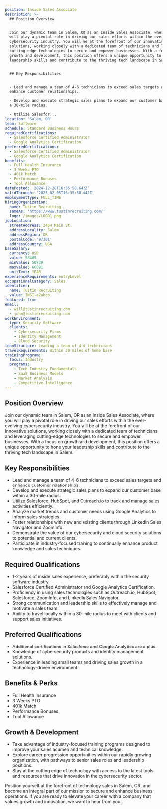 ```yaml
---
position: Inside Sales Associate
description: >-
  ## Position Overview


  Join our dynamic team in Salem, OR as an Inside Sales Associate, where you
  will play a pivotal role in driving our sales efforts within the ever-evolving
  cybersecurity industry. You will be at the forefront of our innovative
  solutions, working closely with a dedicated team of technicians and leveraging
  cutting-edge technologies to secure and empower businesses. With a focus on
  growth and development, this position offers a unique opportunity to hone your
  leadership skills and contribute to the thriving tech landscape in Salem.


  ## Key Responsibilities


  - Lead and manage a team of 4-6 technicians to exceed sales targets and
  enhance customer relationships.

  - Develop and execute strategic sales plans to expand our customer base within
  a 30-mile radius.

  - Utilize Salesfor...
location: 'Salem, OR'
team: Software
schedule: Standard Business Hours
requiredCertifications:
  - Salesforce Certified Administrator
  - Google Analytics Certification
preferredCertifications:
  - Salesforce Certified Administrator
  - Google Analytics Certification
benefits:
  - Full Health Insurance
  - 3 Weeks PTO
  - 401k Match
  - Performance Bonuses
  - Tool Allowance
datePosted: '2024-12-28T16:35:58.642Z'
validThrough: '2025-02-05T16:35:58.642Z'
employmentType: FULL_TIME
hiringOrganization:
  name: Tustin Recruiting
  sameAs: 'https://www.tustinrecruiting.com/'
  logo: /images/LOGO1.png
jobLocation:
  streetAddress: 2464 Main St.
  addressLocality: Salem
  addressRegion: OR
  postalCode: '97301'
  addressCountry: USA
baseSalary:
  currency: USD
  value: 58465
  minValue: 50839
  maxValue: 66091
  unitText: YEAR
experienceRequirements: entryLevel
occupationalCategory: Sales
identifier:
  name: Tustin Recruiting
  value: INSI-a2ahco
featured: true
email:
  - will@tustinrecruiting.com
  - john@tustinrecruiting.com
workEnvironment:
  type: Security Software
  clients:
    - Cybersecurity Firms
    - Identity Management
    - Cloud Security
teamStructure: Leading a team of 4-6 technicians
travelRequirements: Within 30 miles of home base
trainingProgram:
  focus: Industry
  programs:
    - Tech Industry Fundamentals
    - SaaS Business Models
    - Market Analysis
    - Competitive Intelligence
---
```




## Position Overview

Join our dynamic team in Salem, OR as an Inside Sales Associate, where you will play a pivotal role in driving our sales efforts within the ever-evolving cybersecurity industry. You will be at the forefront of our innovative solutions, working closely with a dedicated team of technicians and leveraging cutting-edge technologies to secure and empower businesses. With a focus on growth and development, this position offers a unique opportunity to hone your leadership skills and contribute to the thriving tech landscape in Salem.

## Key Responsibilities

- Lead and manage a team of 4-6 technicians to exceed sales targets and enhance customer relationships.
- Develop and execute strategic sales plans to expand our customer base within a 30-mile radius.
- Utilize Salesforce, HubSpot, and Outreach.io to track and manage sales activities efficiently.
- Analyze market trends and customer needs using Google Analytics to inform sales strategies.
- Foster relationships with new and existing clients through LinkedIn Sales Navigator and ZoomInfo.
- Demonstrate the value of our cybersecurity and cloud security solutions to potential and current clients.
- Participate in industry-focused training to continually enhance product knowledge and sales techniques.

## Required Qualifications

- 1-2 years of inside sales experience, preferably within the security software industry.
- Salesforce Certified Administrator and Google Analytics Certification.
- Proficiency in using sales technologies such as Outreach.io, HubSpot, Salesforce, ZoomInfo, and LinkedIn Sales Navigator.
- Strong communication and leadership skills to effectively manage and motivate a sales team.
- Ability to travel locally within a 30-mile radius to meet with clients and support sales initiatives.

## Preferred Qualifications

- Additional certifications in Salesforce and Google Analytics are a plus.
- Knowledge of cybersecurity products and identity management solutions.
- Experience in leading small teams and driving sales growth in a technology-driven environment.

## Benefits & Perks

- Full Health Insurance
- 3 Weeks PTO
- 401k Match
- Performance Bonuses
- Tool Allowance

## Growth & Development

- Take advantage of industry-focused training programs designed to improve your sales acumen and technical knowledge.
- Explore career progression opportunities within our rapidly growing organization, with pathways to senior sales roles and leadership positions.
- Stay at the cutting edge of technology with access to the latest tools and resources that drive innovation in the cybersecurity sector.

Position yourself at the forefront of technology sales in Salem, OR, and become an integral part of our mission to secure and enhance business operations. If you are ready to elevate your career with a company that values growth and innovation, we want to hear from you!
